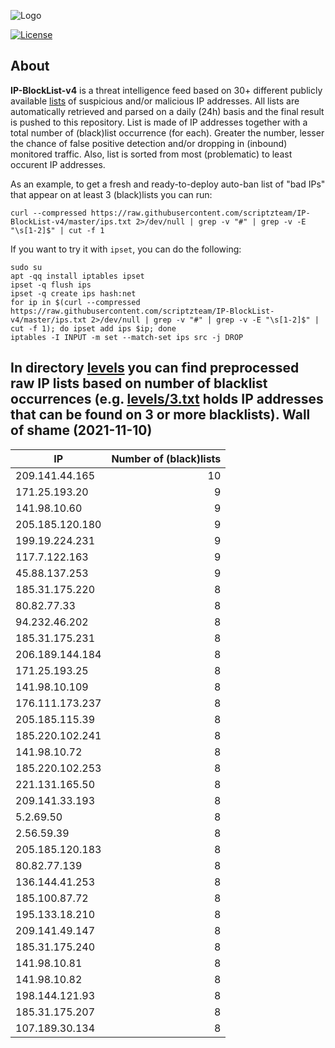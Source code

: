 ![Logo](https://i.imgur.com/PyKLAe7.png)

[![License](https://img.shields.io/badge/license-The_Unlicense-red.svg)](https://unlicense.org/)

About
----

**IP-BlockList-v4** is a threat intelligence feed based on 30+ different publicly available [lists](https://github.com/stamparm/maltrail) of suspicious and/or malicious IP addresses. All lists are automatically retrieved and parsed on a daily (24h) basis and the final result is pushed to this repository. List is made of IP addresses together with a total number of (black)list occurrence (for each). Greater the number, lesser the chance of false positive detection and/or dropping in (inbound) monitored traffic. Also, list is sorted from most (problematic) to least occurent IP addresses.

As an example, to get a fresh and ready-to-deploy auto-ban list of "bad IPs" that appear on at least 3 (black)lists you can run:

```
curl --compressed https://raw.githubusercontent.com/scriptzteam/IP-BlockList-v4/master/ips.txt 2>/dev/null | grep -v "#" | grep -v -E "\s[1-2]$" | cut -f 1
```

If you want to try it with `ipset`, you can do the following:

```
sudo su
apt -qq install iptables ipset
ipset -q flush ips
ipset -q create ips hash:net
for ip in $(curl --compressed https://raw.githubusercontent.com/scriptzteam/IP-BlockList-v4/master/ips.txt 2>/dev/null | grep -v "#" | grep -v -E "\s[1-2]$" | cut -f 1); do ipset add ips $ip; done
iptables -I INPUT -m set --match-set ips src -j DROP
```

In directory [levels](levels) you can find preprocessed raw IP lists based on number of blacklist occurrences (e.g. [levels/3.txt](levels/3.txt) holds IP addresses that can be found on 3 or more blacklists).
Wall of shame (2021-11-10)
----

|IP|Number of (black)lists|
|---|--:|
209.141.44.165|10
171.25.193.20|9
141.98.10.60|9
205.185.120.180|9
199.19.224.231|9
117.7.122.163|9
45.88.137.253|9
185.31.175.220|8
80.82.77.33|8
94.232.46.202|8
185.31.175.231|8
206.189.144.184|8
171.25.193.25|8
141.98.10.109|8
176.111.173.237|8
205.185.115.39|8
185.220.102.241|8
141.98.10.72|8
185.220.102.253|8
221.131.165.50|8
209.141.33.193|8
5.2.69.50|8
2.56.59.39|8
205.185.120.183|8
80.82.77.139|8
136.144.41.253|8
185.100.87.72|8
195.133.18.210|8
209.141.49.147|8
185.31.175.240|8
141.98.10.81|8
141.98.10.82|8
198.144.121.93|8
185.31.175.207|8
107.189.30.134|8
